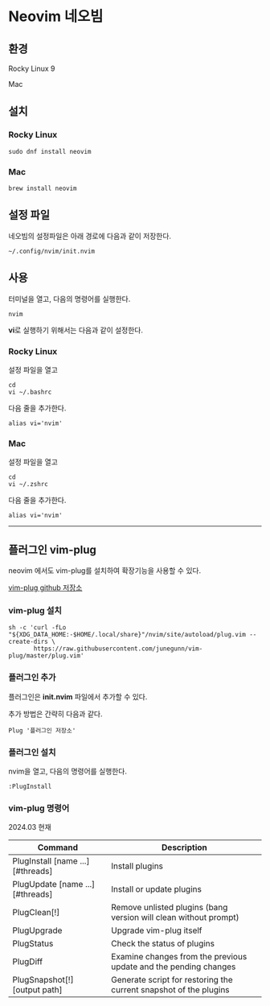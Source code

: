 # Neovim 네오빔

## 환경

Rocky Linux 9

Mac

## 설치

### Rocky Linux

```
sudo dnf install neovim
```

### Mac

```
brew install neovim
```

## 설정 파일

네오빔의 설정파일은 아래 경로에 다음과 같이 저장한다.

```
~/.config/nvim/init.nvim
```

## 사용

터미널을 열고, 다음의 명령어를 실행한다.

```
nvim
```

**vi**로 실행하기 위해서는 다음과 같이 설정한다.

### Rocky Linux

설정 파일을 열고

```
cd
vi ~/.bashrc
```

다음 줄을 추가한다.

```
alias vi='nvim'
```

### Mac

설정 파일을 열고

```
cd
vi ~/.zshrc
```

다음 줄을 추가한다.

```
alias vi='nvim'
```

---

## 플러그인 vim-plug

neovim 에서도 vim-plug를 설치하여 확장기능을 사용할 수 있다.

[vim-plug github 저장소](https://github.com/junegunn/vim-plug)

### vim-plug 설치

```
sh -c 'curl -fLo "${XDG_DATA_HOME:-$HOME/.local/share}"/nvim/site/autoload/plug.vim --create-dirs \
       https://raw.githubusercontent.com/junegunn/vim-plug/master/plug.vim'
```

### 플러그인 추가

플러그인은 **init.nvim** 파일에서 추가할 수 있다.

추가 방법은 간략히 다음과 같다.

```
Plug '플러그인 저장소'
```

### 플러그인 설치

nvim을 열고, 다음의 명령어를 실행한다.

```
:PlugInstall
```

### vim-plug 명령어

2024.03 현재

| Command	| Description |
| --- | --- |
| PlugInstall [name ...] [#threads]	| Install plugins |
| PlugUpdate [name ...] [#threads]	| Install or update plugins |
| PlugClean[!]	| Remove unlisted plugins (bang version will clean without prompt) |
| PlugUpgrade	| Upgrade vim-plug itself |
| PlugStatus	| Check the status of plugins |
| PlugDiff	| Examine changes from the previous update and the pending changes |
| PlugSnapshot[!] [output path]	| Generate script for restoring the current snapshot of the plugins |
